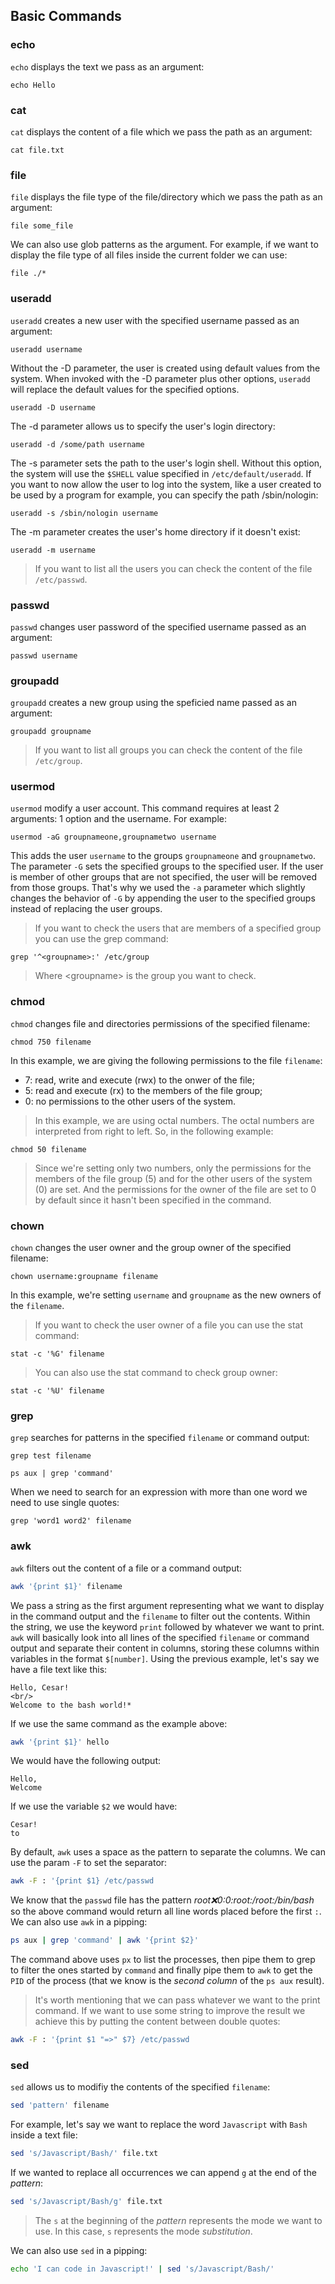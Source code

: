 ## Basic Commands

### echo

`echo` displays the text we pass as an argument:

```
echo Hello
```

### cat

`cat` displays the content of a file which we pass the path as an argument:

```
cat file.txt
```

### file

`file` displays the file type of the file/directory which we pass the path as an argument:

```
file some_file
```

We can also use glob patterns as the argument. For example, if we want to display the file type of all files inside the current folder we can use:

```
file ./*
```

### useradd

`useradd` creates a new user with the specified username passed as an argument:

```
useradd username
```

Without the -D parameter, the user is created using default values from the system. When invoked with the -D parameter plus other options, `useradd` will replace the default values for the specified options.

```
useradd -D username
```

The -d parameter allows us to specify the user's login directory:

```
useradd -d /some/path username
```

The -s parameter sets the path to the user's login shell. Without this option, the system will use the `$SHELL` value specified in `/etc/default/useradd`. If you want to now allow the user to log into the system, like a user created to be used by a program for example, you can specify the path /sbin/nologin:

```
useradd -s /sbin/nologin username
```

The -m parameter creates the user's home directory if it doesn't exist:

```
useradd -m username
```

> If you want to list all the users you can check the content of the file `/etc/passwd`.

### passwd

`passwd` changes user password of the specified username passed as an argument:

```
passwd username
```

### groupadd

`groupadd` creates a new group using the speficied name passed as an argument:

```
groupadd groupname
```

> If you want to list all groups you can check the content of the file `/etc/group`.

### usermod

`usermod` modify a user account. This command requires at least 2 arguments: 1 option and the username. For example:

```
usermod -aG groupnameone,groupnametwo username
```

This adds the user `username` to the groups `groupnameone` and `groupnametwo`. The parameter `-G` sets the specified groups to the specified user. If the user is member of other groups that are not specified, the user will be removed from those groups. That's why we used the `-a` parameter which slightly changes the behavior of `-G` by appending the user to the specified groups instead of replacing the user groups.

> If you want to check the users that are members of a specified group you can use the grep command:

```
grep '^<groupname>:' /etc/group
```

> Where \<groupname\> is the group you want to check.

### chmod

`chmod` changes file and directories permissions of the specified filename:

```
chmod 750 filename
```

In this example, we are giving the following permissions to the file `filename`:

* 7: read, write and execute (rwx) to the onwer of the file;
* 5: read and execute (rx) to the members of the file group;
* 0: no permissions to the other users of the system.

> In this example, we are using octal numbers. The octal numbers are interpreted from right to left. So, in the following example:

```
chmod 50 filename
```

> Since we're setting only two numbers, only the permissions for the members of the file group (5) and for the other users of the system (0) are set. And the permissions for the owner of the file are set to 0 by default since it hasn't been specified in the command.

### chown

`chown` changes the user owner and the group owner of the specified filename:

```
chown username:groupname filename
```

In this example, we're setting `username` and `groupname` as the new owners of the `filename`.

> If you want to check the user owner of a file you can use the stat command:

```
stat -c '%G' filename
```

> You can also use the stat command to check group owner:

```
stat -c '%U' filename
```

### grep

`grep` searches for patterns in the specified `filename` or command output:

```
grep test filename
```

```
ps aux | grep 'command'
```

When we need to search for an expression with more than one word we need to use single quotes:

```
grep 'word1 word2' filename
```

### awk

`awk` filters out the content of a file or a command output:

```sh
awk '{print $1}' filename
```

We pass a string as the first argument representing what we want to display in the command output and the `filename` to filter out the contents. Within the string, we use the keyword `print` followed by whatever we want to print. `awk` will basically look into all lines of the specified `filename` or command output and separate their content in columns, storing these columns within variables in the format `$[number]`. Using the previous example, let's say we have a file text like this:

```
Hello, Cesar!
<br/>
Welcome to the bash world!*
```

If we use the same command as the example above:

```sh
awk '{print $1}' hello
```

We would have the following output:

```
Hello,
Welcome
```

If we use the variable `$2` we would have:

```
Cesar!
to
```

By default, `awk` uses a space as the pattern to separate the columns. We can use the param `-F` to set the separator:

```sh
awk -F : '{print $1} /etc/passwd
```

We know that the `passwd` file has the pattern *root:x:0:0:root:/root:/bin/bash* so the above command would return all line words placed before the first `:`.
We can also use `awk` in a pipping:

```sh
ps aux | grep 'command' | awk '{print $2}'
```

The command above uses `px` to list the processes, then pipe them to grep to filter the ones started by `command` and finally pipe them to `awk` to get the `PID` of the process (that we know is the *second column* of the `ps aux` result).

> It's worth mentioning that we can pass whatever we want to the print command. If we want to use some string to improve the result we achieve this by putting the content between double quotes:

```sh
awk -F : '{print $1 "=>" $7} /etc/passwd
```

### sed

`sed` allows us to modifiy the contents of the specified `filename`:

```sh
sed 'pattern' filename
```

For example, let's say we want to replace the word `Javascript` with `Bash` inside a text file:

```sh
sed 's/Javascript/Bash/' file.txt
```

If we wanted to replace all occurrences we can append `g` at the end of the *pattern*:

```sh
sed 's/Javascript/Bash/g' file.txt
```

> The `s` at the beginning of the *pattern* represents the mode we want to use. In this case, `s` represents the mode *substitution*.

We can also use `sed` in a pipping:

```sh
echo 'I can code in Javascript!' | sed 's/Javascript/Bash/'
```